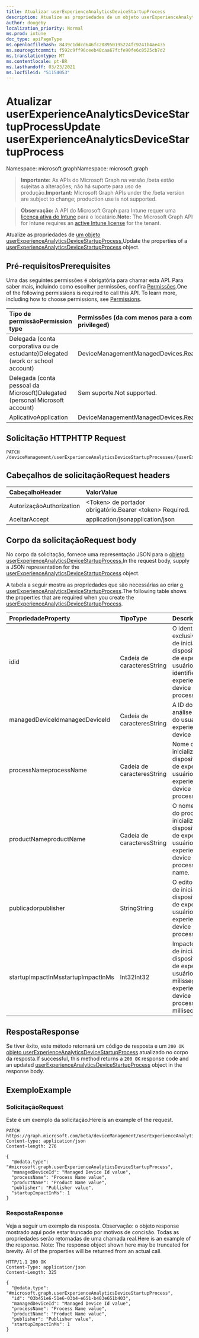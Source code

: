 ```yaml
---
title: Atualizar userExperienceAnalyticsDeviceStartupProcess
description: Atualize as propriedades de um objeto userExperienceAnalyticsDeviceStartupProcess.
author: dougeby
localization_priority: Normal
ms.prod: intune
doc_type: apiPageType
ms.openlocfilehash: 8439c1ddcd646fc208950195224fc9241b4ae435
ms.sourcegitcommit: f592c9ff96ceeb40caa67fcfe90fe6c8525cb7d2
ms.translationtype: MT
ms.contentlocale: pt-BR
ms.lasthandoff: 03/23/2021
ms.locfileid: "51154053"
---
```

# <a name="update-userexperienceanalyticsdevicestartupprocess"></a><span data-ttu-id="d0999-103">Atualizar userExperienceAnalyticsDeviceStartupProcess</span><span class="sxs-lookup"><span data-stu-id="d0999-103">Update userExperienceAnalyticsDeviceStartupProcess</span></span>

<span data-ttu-id="d0999-104">Namespace: microsoft.graph</span><span class="sxs-lookup"><span data-stu-id="d0999-104">Namespace: microsoft.graph</span></span>

> <span data-ttu-id="d0999-105">**Importante:** As APIs do Microsoft Graph na versão /beta estão sujeitas a alterações; não há suporte para uso de produção.</span><span class="sxs-lookup"><span data-stu-id="d0999-105">**Important:** Microsoft Graph APIs under the /beta version are subject to change; production use is not supported.</span></span>

> <span data-ttu-id="d0999-106">**Observação:** A API do Microsoft Graph para Intune requer uma [licença ativa do Intune](https://go.microsoft.com/fwlink/?linkid=839381) para o locatário.</span><span class="sxs-lookup"><span data-stu-id="d0999-106">**Note:** The Microsoft Graph API for Intune requires an [active Intune license](https://go.microsoft.com/fwlink/?linkid=839381) for the tenant.</span></span>

<span data-ttu-id="d0999-107">Atualize as propriedades de [um objeto userExperienceAnalyticsDeviceStartupProcess.](../resources/intune-devices-userexperienceanalyticsdevicestartupprocess.md)</span><span class="sxs-lookup"><span data-stu-id="d0999-107">Update the properties of a [userExperienceAnalyticsDeviceStartupProcess](../resources/intune-devices-userexperienceanalyticsdevicestartupprocess.md) object.</span></span>

## <a name="prerequisites"></a><span data-ttu-id="d0999-108">Pré-requisitos</span><span class="sxs-lookup"><span data-stu-id="d0999-108">Prerequisites</span></span>
<span data-ttu-id="d0999-p101">Uma das seguintes permissões é obrigatória para chamar esta API. Para saber mais, incluindo como escolher permissões, confira [Permissões](/graph/permissions-reference).</span><span class="sxs-lookup"><span data-stu-id="d0999-p101">One of the following permissions is required to call this API. To learn more, including how to choose permissions, see [Permissions](/graph/permissions-reference).</span></span>

|<span data-ttu-id="d0999-111">Tipo de permissão</span><span class="sxs-lookup"><span data-stu-id="d0999-111">Permission type</span></span>|<span data-ttu-id="d0999-112">Permissões (da com menos para a com mais privilégios)</span><span class="sxs-lookup"><span data-stu-id="d0999-112">Permissions (from least to most privileged)</span></span>|
|:---|:---|
|<span data-ttu-id="d0999-113">Delegada (conta corporativa ou de estudante)</span><span class="sxs-lookup"><span data-stu-id="d0999-113">Delegated (work or school account)</span></span>|<span data-ttu-id="d0999-114">DeviceManagementManagedDevices.ReadWrite.All</span><span class="sxs-lookup"><span data-stu-id="d0999-114">DeviceManagementManagedDevices.ReadWrite.All</span></span>|
|<span data-ttu-id="d0999-115">Delegada (conta pessoal da Microsoft)</span><span class="sxs-lookup"><span data-stu-id="d0999-115">Delegated (personal Microsoft account)</span></span>|<span data-ttu-id="d0999-116">Sem suporte.</span><span class="sxs-lookup"><span data-stu-id="d0999-116">Not supported.</span></span>|
|<span data-ttu-id="d0999-117">Aplicativo</span><span class="sxs-lookup"><span data-stu-id="d0999-117">Application</span></span>|<span data-ttu-id="d0999-118">DeviceManagementManagedDevices.ReadWrite.All</span><span class="sxs-lookup"><span data-stu-id="d0999-118">DeviceManagementManagedDevices.ReadWrite.All</span></span>|

## <a name="http-request"></a><span data-ttu-id="d0999-119">Solicitação HTTP</span><span class="sxs-lookup"><span data-stu-id="d0999-119">HTTP Request</span></span>
<!-- {
  "blockType": "ignored"
}
-->
``` http
PATCH /deviceManagement/userExperienceAnalyticsDeviceStartupProcesses/{userExperienceAnalyticsDeviceStartupProcessId}
```

## <a name="request-headers"></a><span data-ttu-id="d0999-120">Cabeçalhos de solicitação</span><span class="sxs-lookup"><span data-stu-id="d0999-120">Request headers</span></span>
|<span data-ttu-id="d0999-121">Cabeçalho</span><span class="sxs-lookup"><span data-stu-id="d0999-121">Header</span></span>|<span data-ttu-id="d0999-122">Valor</span><span class="sxs-lookup"><span data-stu-id="d0999-122">Value</span></span>|
|:---|:---|
|<span data-ttu-id="d0999-123">Autorização</span><span class="sxs-lookup"><span data-stu-id="d0999-123">Authorization</span></span>|<span data-ttu-id="d0999-124">&lt;Token&gt; de portador obrigatório.</span><span class="sxs-lookup"><span data-stu-id="d0999-124">Bearer &lt;token&gt; Required.</span></span>|
|<span data-ttu-id="d0999-125">Aceitar</span><span class="sxs-lookup"><span data-stu-id="d0999-125">Accept</span></span>|<span data-ttu-id="d0999-126">application/json</span><span class="sxs-lookup"><span data-stu-id="d0999-126">application/json</span></span>|

## <a name="request-body"></a><span data-ttu-id="d0999-127">Corpo da solicitação</span><span class="sxs-lookup"><span data-stu-id="d0999-127">Request body</span></span>
<span data-ttu-id="d0999-128">No corpo da solicitação, fornece uma representação JSON para o [objeto userExperienceAnalyticsDeviceStartupProcess.](../resources/intune-devices-userexperienceanalyticsdevicestartupprocess.md)</span><span class="sxs-lookup"><span data-stu-id="d0999-128">In the request body, supply a JSON representation for the [userExperienceAnalyticsDeviceStartupProcess](../resources/intune-devices-userexperienceanalyticsdevicestartupprocess.md) object.</span></span>

<span data-ttu-id="d0999-129">A tabela a seguir mostra as propriedades que são necessárias ao criar [o userExperienceAnalyticsDeviceStartupProcess](../resources/intune-devices-userexperienceanalyticsdevicestartupprocess.md).</span><span class="sxs-lookup"><span data-stu-id="d0999-129">The following table shows the properties that are required when you create the [userExperienceAnalyticsDeviceStartupProcess](../resources/intune-devices-userexperienceanalyticsdevicestartupprocess.md).</span></span>

|<span data-ttu-id="d0999-130">Propriedade</span><span class="sxs-lookup"><span data-stu-id="d0999-130">Property</span></span>|<span data-ttu-id="d0999-131">Tipo</span><span class="sxs-lookup"><span data-stu-id="d0999-131">Type</span></span>|<span data-ttu-id="d0999-132">Descrição</span><span class="sxs-lookup"><span data-stu-id="d0999-132">Description</span></span>|
|:---|:---|:---|
|<span data-ttu-id="d0999-133">id</span><span class="sxs-lookup"><span data-stu-id="d0999-133">id</span></span>|<span data-ttu-id="d0999-134">Cadeia de caracteres</span><span class="sxs-lookup"><span data-stu-id="d0999-134">String</span></span>|<span data-ttu-id="d0999-135">O identificador exclusivo do processo de inicialização do dispositivo de análise de experiência do usuário.</span><span class="sxs-lookup"><span data-stu-id="d0999-135">The unique identifier of the user experience analytics device startup process.</span></span>|
|<span data-ttu-id="d0999-136">managedDeviceId</span><span class="sxs-lookup"><span data-stu-id="d0999-136">managedDeviceId</span></span>|<span data-ttu-id="d0999-137">Cadeia de caracteres</span><span class="sxs-lookup"><span data-stu-id="d0999-137">String</span></span>|<span data-ttu-id="d0999-138">A ID do dispositivo de análise de experiência do usuário.</span><span class="sxs-lookup"><span data-stu-id="d0999-138">The user experience analytics device id.</span></span>|
|<span data-ttu-id="d0999-139">processName</span><span class="sxs-lookup"><span data-stu-id="d0999-139">processName</span></span>|<span data-ttu-id="d0999-140">Cadeia de caracteres</span><span class="sxs-lookup"><span data-stu-id="d0999-140">String</span></span>|<span data-ttu-id="d0999-141">Nome do processo de inicialização do dispositivo de análise de experiência do usuário.</span><span class="sxs-lookup"><span data-stu-id="d0999-141">User experience analytics device startup process name.</span></span>|
|<span data-ttu-id="d0999-142">productName</span><span class="sxs-lookup"><span data-stu-id="d0999-142">productName</span></span>|<span data-ttu-id="d0999-143">Cadeia de caracteres</span><span class="sxs-lookup"><span data-stu-id="d0999-143">String</span></span>|<span data-ttu-id="d0999-144">O nome do produto do processo de inicialização do dispositivo de análise de experiência do usuário.</span><span class="sxs-lookup"><span data-stu-id="d0999-144">The user experience analytics device startup process product name.</span></span>|
|<span data-ttu-id="d0999-145">publicador</span><span class="sxs-lookup"><span data-stu-id="d0999-145">publisher</span></span>|<span data-ttu-id="d0999-146">String</span><span class="sxs-lookup"><span data-stu-id="d0999-146">String</span></span>|<span data-ttu-id="d0999-147">O editor de processo de inicialização do dispositivo de análise de experiência do usuário.</span><span class="sxs-lookup"><span data-stu-id="d0999-147">The User experience analytics device startup process publisher.</span></span>|
|<span data-ttu-id="d0999-148">startupImpactInMs</span><span class="sxs-lookup"><span data-stu-id="d0999-148">startupImpactInMs</span></span>|<span data-ttu-id="d0999-149">Int32</span><span class="sxs-lookup"><span data-stu-id="d0999-149">Int32</span></span>|<span data-ttu-id="d0999-150">Impacto no processo de inicialização do dispositivo de análise de experiência do usuário em milissegundos.</span><span class="sxs-lookup"><span data-stu-id="d0999-150">User experience analytics device startup process impact in milliseconds.</span></span>|



## <a name="response"></a><span data-ttu-id="d0999-151">Resposta</span><span class="sxs-lookup"><span data-stu-id="d0999-151">Response</span></span>
<span data-ttu-id="d0999-152">Se tiver êxito, este método retornará um código de resposta e um `200 OK` [objeto userExperienceAnalyticsDeviceStartupProcess](../resources/intune-devices-userexperienceanalyticsdevicestartupprocess.md) atualizado no corpo da resposta.</span><span class="sxs-lookup"><span data-stu-id="d0999-152">If successful, this method returns a `200 OK` response code and an updated [userExperienceAnalyticsDeviceStartupProcess](../resources/intune-devices-userexperienceanalyticsdevicestartupprocess.md) object in the response body.</span></span>

## <a name="example"></a><span data-ttu-id="d0999-153">Exemplo</span><span class="sxs-lookup"><span data-stu-id="d0999-153">Example</span></span>

### <a name="request"></a><span data-ttu-id="d0999-154">Solicitação</span><span class="sxs-lookup"><span data-stu-id="d0999-154">Request</span></span>
<span data-ttu-id="d0999-155">Este é um exemplo da solicitação.</span><span class="sxs-lookup"><span data-stu-id="d0999-155">Here is an example of the request.</span></span>
``` http
PATCH https://graph.microsoft.com/beta/deviceManagement/userExperienceAnalyticsDeviceStartupProcesses/{userExperienceAnalyticsDeviceStartupProcessId}
Content-type: application/json
Content-length: 276

{
  "@odata.type": "#microsoft.graph.userExperienceAnalyticsDeviceStartupProcess",
  "managedDeviceId": "Managed Device Id value",
  "processName": "Process Name value",
  "productName": "Product Name value",
  "publisher": "Publisher value",
  "startupImpactInMs": 1
}
```

### <a name="response"></a><span data-ttu-id="d0999-156">Resposta</span><span class="sxs-lookup"><span data-stu-id="d0999-156">Response</span></span>
<span data-ttu-id="d0999-p102">Veja a seguir um exemplo da resposta. Observação: o objeto response mostrado aqui pode estar truncado por motivos de concisão. Todas as propriedades serão retornadas de uma chamada real.</span><span class="sxs-lookup"><span data-stu-id="d0999-p102">Here is an example of the response. Note: The response object shown here may be truncated for brevity. All of the properties will be returned from an actual call.</span></span>
``` http
HTTP/1.1 200 OK
Content-Type: application/json
Content-Length: 325

{
  "@odata.type": "#microsoft.graph.userExperienceAnalyticsDeviceStartupProcess",
  "id": "03b451e6-51e6-03b4-e651-b403e651b403",
  "managedDeviceId": "Managed Device Id value",
  "processName": "Process Name value",
  "productName": "Product Name value",
  "publisher": "Publisher value",
  "startupImpactInMs": 1
}
```




